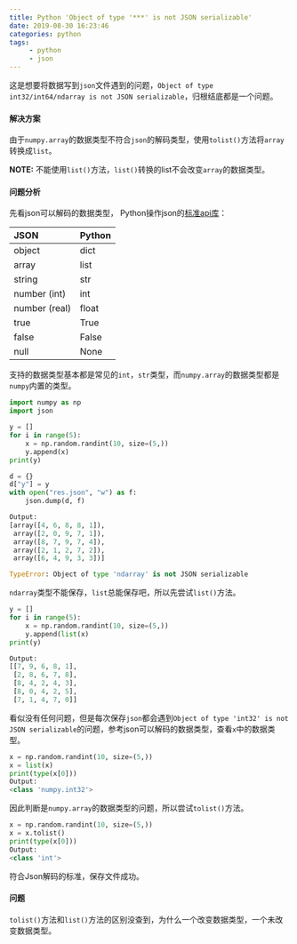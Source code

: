 ```yaml
---
title: Python 'Object of type '***' is not JSON serializable'
date: 2019-08-30 16:23:46
categories: python
tags:
     - python
     - json
---
```


这是想要将数据写到`json`文件遇到的问题，`Object of type int32/int64/ndarray is not JSON serializable`，归根结底都是一个问题。

<!-- more -->

#### 解决方案

由于`numpy.array`的数据类型不符合`json`的解码类型，使用`tolist()`方法将`array`转换成`list`。

**NOTE:** 不能使用`list()`方法，`list()`转换的list不会改变`array`的数据类型。

#### 问题分析

先看json可以解码的数据类型， Python操作json的[标准api库](<http://docs.python.org/library/json.html>)：

| JSON          | Python |
| :------------ | :----- |
| object        | dict   |
| array         | list   |
| string        | str    |
| number (int)  | int    |
| number (real) | float  |
| true          | True   |
| false         | False  |
| null          | None   |

支持的数据类型基本都是常见的`int`，`str`类型，而`numpy.array`的数据类型都是`numpy`内置的类型。

```python
import numpy as np
import json

y = []
for i in range(5):
    x = np.random.randint(10, size=(5,))
    y.append(x)
print(y)

d = {}
d["y"] = y
with open("res.json", "w") as f:
    json.dump(d, f)

Output:
[array([4, 6, 8, 8, 1]),
 array([2, 0, 9, 7, 1]),
 array([8, 7, 9, 7, 4]),
 array([2, 1, 2, 7, 2]),
 array([6, 4, 9, 3, 3])]

TypeError: Object of type 'ndarray' is not JSON serializable
```

`ndarray`类型不能保存，`list`总能保存吧，所以先尝试`list()`方法。

```python
y = []
for i in range(5):
    x = np.random.randint(10, size=(5,))
    y.append(list(x)
print(y)

Output:
[[7, 9, 6, 8, 1],
 [2, 8, 6, 7, 8],
 [8, 4, 2, 4, 3],
 [8, 0, 4, 2, 5],
 [7, 1, 4, 7, 0]]
```

看似没有任何问题，但是每次保存`json`都会遇到`Object of type 'int32' is not JSON serializable`的问题，参考json可以解码的数据类型，查看`x`中的数据类型。

```python
x = np.random.randint(10, size=(5,))
x = list(x)
print(type(x[0]))
Output:
<class 'numpy.int32'>
```

因此判断是`numpy.array`的数据类型的问题，所以尝试`tolist()`方法。

```python
x = np.random.randint(10, size=(5,))
x = x.tolist()
print(type(x[0]))
Output:
<class 'int'>
```

符合Json解码的标准，保存文件成功。

#### 问题

`tolist()`方法和`list()`方法的区别没查到，为什么一个改变数据类型，一个未改变数据类型。